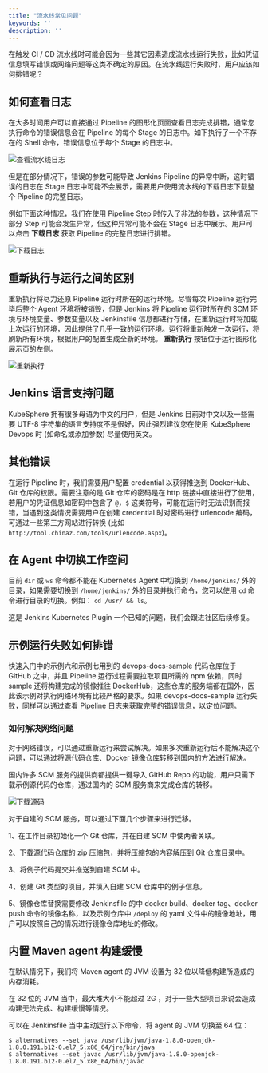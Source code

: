 ```yaml
---
title: "流水线常见问题" 
keywords: ''
description: ''
---
```


在触发 CI / CD 流水线时可能会因为一些其它因素造成流水线运行失败，比如凭证信息填写错误或网络问题等这类不确定的原因。在流水线运行失败时，用户应该如何排错呢？

## 如何查看日志

在大多时间用户可以直接通过 Pipeline 的图形化页面查看日志完成排错，通常您执行命令的错误信息会在 Pipeline 的每个 Stage 的日志中。如下执行了一个不存在的 Shell 命令，错误信息位于每个 Stage 的日志中。

![查看流水线日志](/pipeline-log.png)

但是在部分情况下，错误的参数可能导致 Jenkins Pipeline 的异常中断，这时错误的日志在 Stage 日志中可能不会展示，需要用户使用流水线的下载日志下载整个 Pipeline 的完整日志。

例如下面这种情况，我们在使用 Pipeline Step 时传入了非法的参数，这种情况下部分 Step 可能会发生异常，但这种异常可能不会在 Stage 日志中展示。用户可以点击 **下载日志** 获取 Pipeline 的完整日志进行排错。

![下载日志](/download-logs.png)

## 重新执行与运行之间的区别

重新执行将尽力还原 Pipeline 运行时所在的运行环境。尽管每次 Pipeline 运行完毕后整个 Agent 环境将被销毁，但是 Jenkins 将 Pipeline 运行时所在的 SCM 环境与环境变量、参数变量以及 Jenkinsfile 信息都进行存储，在重新运行时将加载上次运行的环境，因此提供了几乎一致的运行环境。运行将重新触发一次运行，将刷新所有环境，根据用户的配置生成全新的环境。
**重新执行** 按钮位于运行图形化展示页的左侧。

![重新执行](/rerun-pipeline.png)

## Jenkins 语言支持问题

KubeSphere 拥有很多母语为中文的用户，但是 Jenkins 目前对中文以及一些需要 UTF-8 字符集的语言支持度不是很好，因此强烈建议您在使用 KubeSphere Devops 时 (如命名或添加参数) 尽量使用英文。

## 其他错误

在运行 Pipeline 时，我们需要用户配置 credential 以获得推送到 DockerHub、Git 仓库的权限。需要注意的是 Git 仓库的密码是在 http 链接中直接进行了使用，若用户的凭证信息如密码中包含了 `@`，`$` 这类符号，可能在运行时无法识别而报错，当遇到这类情况需要用户在创建 credential 时对密码进行 urlencode 编码，可通过一些第三方网站进行转换 (比如 `http://tool.chinaz.com/tools/urlencode.aspx`)。

## 在 Agent 中切换工作空间

目前 `dir` 或 `ws` 命令都不能在 Kubernetes Agent 中切换到 `/home/jenkins/` 外的目录，如果需要切换到 `/home/jenkins/` 外的目录并执行命令，您可以使用 `cd` 命令进行目录的切换。例如： `cd /usr/ && ls`。

这是 Jenkins Kubernetes Plugin 一个已知的问题，我们会跟进社区后续修复。

## 示例运行失败如何排错

快速入门中的示例六和示例七用到的 devops-docs-sample 代码仓库位于 GitHub 之中，并且 Pipeline 运行过程需要拉取项目所需的 npm 依赖，同时 sample 还将构建完成的镜像推往 DockerHub，这些仓库的服务端都在国外，因此该示例对执行网络环境有比较严格的要求。如果 devops-docs-sample 运行失败，同样可以通过查看 Pipeline 日志来获取完整的错误信息，以定位问题。

### 如何解决网络问题

对于网络错误，可以通过重新运行来尝试解决。如果多次重新运行后不能解决这个问题，可以通过将源代码仓库、Docker 镜像仓库转移到国内的方法进行解决。

国内许多 SCM 服务的提供商都提供一键导入 GitHub Repo 的功能，用户只需下载示例源代码的仓库，通过国内的 SCM 服务商来完成仓库的转移。

![下载源码](/devops-sample-faq.png)

对于自建的 SCM 服务，可以通过下面几个步骤来进行迁移。

1、在工作目录初始化一个 Git 仓库，并在自建 SCM 中使两者关联。

2、下载源代码仓库的 zip 压缩包，并将压缩包的内容解压到 Git 仓库目录中。

3、将例子代码提交并推送到自建 SCM 中。

4、创建 Git 类型的项目，并填入自建 SCM 仓库中的例子信息。

5、镜像仓库替换需要修改 Jenkinsfile 的中 docker build、docker tag、docker push 命令的镜像名称，以及示例仓库中 `/deploy` 的 yaml 文件中的镜像地址，用户可以按照自己的情况进行镜像仓库地址的修改。

## 内置 Maven agent 构建缓慢

在默认情况下，我们将 Maven agent 的 JVM 设置为 32 位以降低构建所造成的内存消耗。

在 32 位的 JVM 当中，最大堆大小不能超过 2G ，对于一些大型项目来说会造成构建无法完成、构建缓慢等情况。

可以在 Jenkinsfile 当中主动运行以下命令，将 agent 的 JVM 切换至 64 位：

```shell
$ alternatives --set java /usr/lib/jvm/java-1.8.0-openjdk-1.8.0.191.b12-0.el7_5.x86_64/jre/bin/java
$ alternatives --set javac /usr/lib/jvm/java-1.8.0-openjdk-1.8.0.191.b12-0.el7_5.x86_64/bin/javac
```
